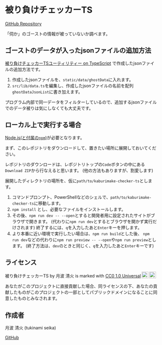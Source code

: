 # 被り負けチェッカーTS

[GitHub Repository](https://github.com/tukinami/kaburimake-checker-ts)

「伺か」のゴーストの情報が被っていないか調べます。

## ゴーストのデータが入ったjsonファイルの追加方法

[被り負けチェッカーTSユーティリティー on TypeScript](https://github.com/tukinami/kaburimake-checker-utils-ts)
で作成したjsonファイルの追加方法です。

1. 作成したjsonファイルを、`static/data/ghostData`に入れます。
2. `src/lib/data.ts`を編集し、作成したjsonファイルの名前を配列`ghostDataJsonList`に書き加えます。

プログラム内部で同一データをフィルターしているので、追加するjsonファイルでのデータ被りは気にしなくても大丈夫です。

## ローカル上で実行する場合

[Node.js(と付属の`npm`)](https://nodejs.org)が必要となります。

まず、このレポジトリをダウンロードして、置きたい場所に展開しておいてください。

レポジトリのダウンロードは、レポジトリトップの`Code`ボタンの中にある`Download ZIP`から行なえると思います。
(他の方法もありますが、割愛します)

展開したディレクトリの場所を、仮に`path/to/kaburimake-checker-ts`とします。

1. コマンドプロンプト、PowerShellなどのシェルで、`path/to/kaburimake-checker-ts`に移動します。
2. `npm install` とし、必要なファイルをインストールします。
3. その後、`npm run dev -- --open`とすると開発者用に設定されたサイトがブラウザで開きます。
   (代わりに`npm run dev`とするとブラウザを開かず実行だけされます)
   終了するには、`q`を入力したあと`Enter`キーを押します。
4. より本番に近い環境で実行したい場合は、`npm run build`とした後、
   `npm run dev`などの代わりに`npm run preview -- --open`や`npm run preview`とします。
   (終了方法は、`dev`のときと同じく、`q`を入力したあと`Enter`キーです)

## ライセンス

<p xmlns:cc="http://creativecommons.org/ns#" xmlns:dct="http://purl.org/dc/terms/"><span property="dct:title">被り負けチェッカーTS</span> by <span property="cc:attributionName">月波 清火</span> is marked with <a href="http://creativecommons.org/publicdomain/zero/1.0?ref=chooser-v1" target="_blank" rel="license noopener noreferrer" style="display:inline-block;">CC0 1.0 Universal<img style="height:22px!important;margin-left:3px;vertical-align:text-bottom;" src="https://mirrors.creativecommons.org/presskit/icons/cc.svg?ref=chooser-v1"><img style="height:22px!important;margin-left:3px;vertical-align:text-bottom;" src="https://mirrors.creativecommons.org/presskit/icons/zero.svg?ref=chooser-v1"></a></p>

あなたがこのプロジェクトに直接貢献した場合、同ライセンスの下、あなたの貢献したものがこのプロジェクトの一部としてパブリックドメインになることに同意したものとみなされます。

## 作成者

月波 清火 (tukinami seika)

[GitHub](https://github.com/tukinami)
